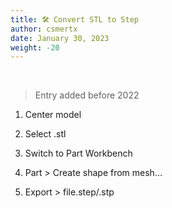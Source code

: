 ```yaml
---
title: 🛠️ Convert STL to Step
author: csmertx
date: January 30, 2023
weight: -20
---
```


<br />

> Entry added before 2022

1. Center model

2. Select .stl

3. Switch to Part Workbench

4. Part > Create shape from mesh...

5. Export > file.step/.stp
